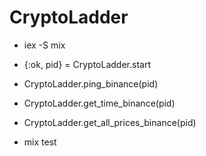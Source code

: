 # CryptoLadder

- iex -S mix
- {:ok, pid} = CryptoLadder.start

- CryptoLadder.ping_binance(pid)
- CryptoLadder.get_time_binance(pid)
- CryptoLadder.get_all_prices_binance(pid)

- mix test